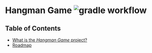# Hangman Game ![gradle workflow](https://github.com/MaksimSavich/Hangman_APCSP_Project/actions/workflows/gradle.yml/badge.svg)

## Table of Contents

- [What is the *Hangman Game* project?]()
- [Roadmap]()
